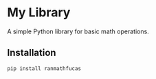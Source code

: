 # My Library

A simple Python library for basic math operations.

## Installation

```bash
pip install ranmathfucas
